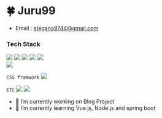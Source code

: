 # 🍀 Juru99
- Email : stegano9744@gmail.com

### Tech Stack
<img src="https://img.shields.io/badge/React.js-5ED4F4?logo=React&logoColor=white"/></a>
<img src="https://img.shields.io/badge/typescript-blue?logo=typescript&logoColor=skyblue"/>
<img src="https://img.shields.io/badge/javascript-yellow?logo=javascript&logoColor=white"/>
<img src="https://img.shields.io/badge/HTML5-E34F26?logo=HTML5&logoColor=white"/></a>
<img src="https://img.shields.io/badge/CSS3-1572B6?logo=css3&logoColor=white"/></a>
<br />
<img src="https://img.shields.io/badge/Redux-7248B6?logo=Redux&logoColor=white"/>

`CSS framwork`
<img src="https://img.shields.io/badge/Bootstrap-8611F3?logo=Bootstrap&logoColor=white"/></a>

`ETC`
<img src="https://img.shields.io/badge/Git-E84D31?logo=Git&logoColor=white"/>
<img src="https://img.shields.io/badge/Figma-F76E5E?logo=Figma&logoColor=white"/>


- 🔭 I’m currently working on Blog Project
- 🌱 I’m currently learning Vue.js, Node.js and spring boot

<!--
- 👯 I’m looking to collaborate on ...
- 🤔 I’m looking for help with ...
- 💬 Ask me about ...
- 📫 How to reach me: ...
- 😄 Pronouns: ...
- ⚡ Fun fact: ...
-->
